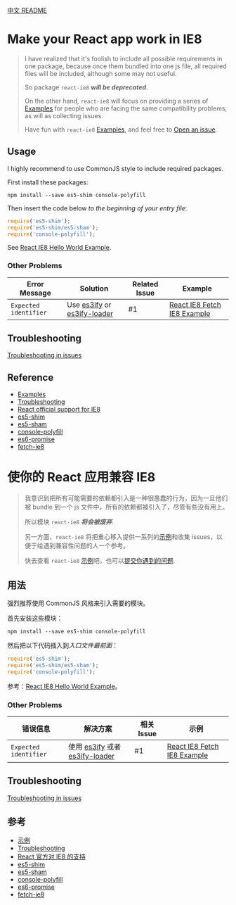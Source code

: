[中文 README](#cn-make-your-react-app-work-in-ie8)

# Make your React app work in IE8

> I have realized that it's foolish to include all possible requirements in one package, because once them bundled into one js file, all required files will be included, although some may not useful.
>
> So package `react-ie8` ***will be deprecated***.
>
> On the other hand, `react-ie8` will focus on providing a series of [Examples] for people who are facing the same compatibility problems, as will as collecting issues.
>
> Have fun with `react-ie8` [Examples], and feel free to [Open an issue].

## Usage

I highly recommend to use CommonJS style to include required packages.

First install these packages:

```shell
npm install --save es5-shim console-polyfill
```

Then insert the code below *to the beginning of your entry file*:

```js
require('es5-shim');
require('es5-shim/es5-sham');
require('console-polyfill');
```

See [React IE8 Hello World Example].

### Other Problems

Error Message | Solution | Related Issue | Example
------------- | -------- | ------------- | -------
`Expected identifier` | Use [es3ify] or [es3ify-loader] | #1 | [React IE8 Fetch IE8 Example]

## Troubleshooting

[Troubleshooting in issues][Troubleshooting]

## Reference

- [Examples]
- [Troubleshooting]
- [React official support for IE8]
- [es5-shim]
- [es5-sham]
- [console-polyfill]
- [es6-promise]
- [fetch-ie8]


<a id="cn-make-your-react-app-work-in-ie8"></a>

# 使你的 React 应用兼容 IE8

> 我意识到把所有可能需要的依赖都引入是一种很愚蠢的行为，因为一旦他们被 bundle 到一个 js 文件中，所有的依赖都被引入了，尽管有些没有用上。
>
> 所以模块 `react-ie8` ***将会被废弃***.
>
> 另一方面，`react-ie8` 将把重心移入提供一系列的[示例][Examples]和收集 issues，以便于给遇到兼容性问题的人一个参考。
>
> 快去查看 `react-ie8` [示例][Examples]吧，也可以[提交你遇到的问题][Open an issue].

## 用法

强烈推荐使用 CommonJS 风格来引入需要的模块。

首先安装这些模块：

```shell
npm install --save es5-shim console-polyfill
```

然后把以下代码插入到*入口文件最前面*：

```js
require('es5-shim');
require('es5-shim/es5-sham');
require('console-polyfill');
```

参考：[React IE8 Hello World Example]。

### Other Problems

错误信息 | 解决方案 | 相关 Issue | 示例
-------- | -------- | ---------- | ----
`Expected identifier` | 使用 [es3ify] 或者 [es3ify-loader] | #1 | [React IE8 Fetch IE8 Example]

## Troubleshooting

[Troubleshooting in issues][Troubleshooting]

## 参考

- [示例][Examples]
- [Troubleshooting]
- [React 官方对 IE8 的支持][React official support for IE8]
- [es5-shim]
- [es5-sham]
- [console-polyfill]
- [es6-promise]
- [fetch-ie8]


[React official support for IE8]: https://facebook.github.io/react/docs/working-with-the-browser.html#browser-support-and-polyfills
[Examples]: https://github.com/xcatliu/react-ie8/tree/master/examples
[Troubleshooting]: https://github.com/xcatliu/react-ie8/issues?utf8=%E2%9C%93&q=label%3Atroubleshooting
[Open an issue]: https://github.com/xcatliu/react-ie8/issues/new
[es5-shim]: https://github.com/es-shims/es5-shim
[es5-sham]: https://github.com/es-shims/es5-shim#shams
[console-polyfill]: https://github.com/paulmillr/console-polyfill
[es6-promise]: https://github.com/jakearchibald/es6-promise
[fetch-ie8]: https://github.com/camsong/fetch-ie8
[es3ify]: https://www.npmjs.com/package/es3ify
[es3ify-loader]: https://github.com/sorrycc/es3ify-loader
[React IE8 Hello World Example]: https://github.com/xcatliu/react-ie8/tree/master/examples/hello-world
[React IE8 Fetch IE8 Example]: https://github.com/xcatliu/react-ie8/tree/master/examples/fetch-ie8
